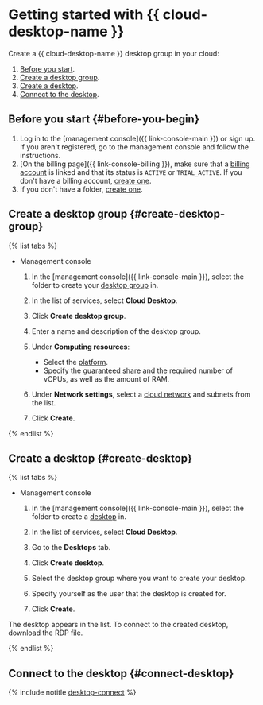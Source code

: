 # Getting started with {{ cloud-desktop-name }}

Create a {{ cloud-desktop-name }} desktop group in your cloud:

1. [Before you start](#before-you-begin).
1. [Create a desktop group](#create-desktop-group).
1. [Create a desktop](#create-desktop).
1. [Connect to the desktop](#connect-desktop).

## Before you start {#before-you-begin}

1. Log in to the [management console]({{ link-console-main }}) or sign up. If you aren't registered, go to the management console and follow the instructions.
1. [On the billing page]({{ link-console-billing }}), make sure that a [billing account](../billing/concepts/billing-account.md) is linked and that its status is `ACTIVE` or `TRIAL_ACTIVE`. If you don't have a billing account, [create one](../billing/quickstart/index.md#create_billing_account).
1. If you don't have a folder, [create one](../resource-manager/operations/folder/create.md).

## Create a desktop group {#create-desktop-group}

{% list tabs %}

- Management console

  1. In the [management console]({{ link-console-main }}), select the folder to create your [desktop group](concepts/desktops-and-groups.md) in.

  1. In the list of services, select **Cloud Desktop**.

  1. Click **Create desktop group**.

  1. Enter a name and description of the desktop group.

  1. Under **Computing resources**:

      * Select the [platform](../compute/concepts/vm-platforms.md).
      * Specify the [guaranteed share](../compute/concepts/performance-levels.md) and the required number of vCPUs, as well as the amount of RAM.

  1. Under **Network settings**, select a [cloud network](../vpc/concepts/network.md) and subnets from the list.

  1. Click **Create**.

{% endlist %}

## Create a desktop {#create-desktop}

{% list tabs %}

- Management console

  1. In the [management console]({{ link-console-main }}), select the folder to create a [desktop](concepts/desktops-and-groups.md) in.

  1. In the list of services, select **Cloud Desktop**.

  1. Go to the **Desktops** tab.

  1. Click **Create desktop**.

  1. Select the desktop group where you want to create your desktop.

  1. Specify yourself as the user that the desktop is created for.

  1. Click **Create**.

The desktop appears in the list. To connect to the created desktop, download the RDP file.

{% endlist %}

## Connect to the desktop {#connect-desktop}

{% include notitle [desktop-connect](../_includes/cloud-desktop/desktop-connect.md) %}
